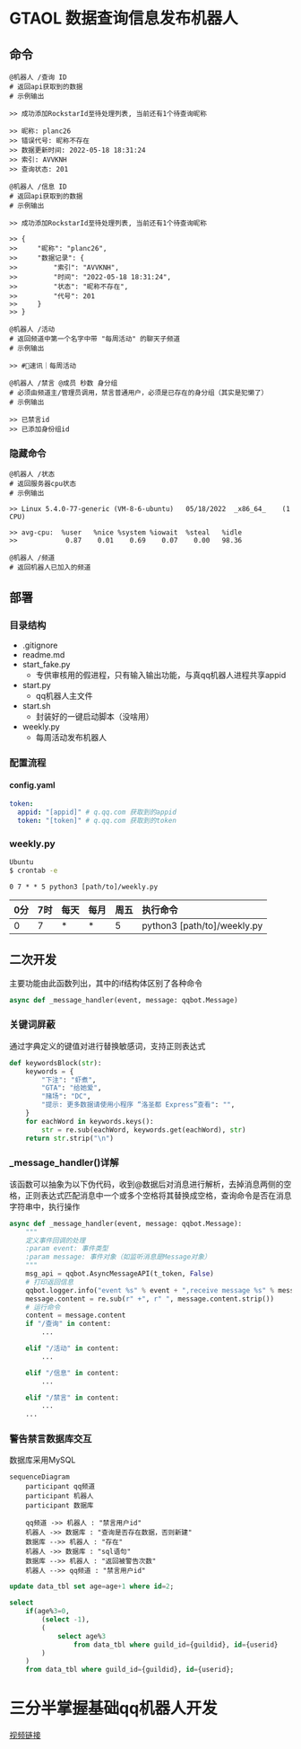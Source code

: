 # GTAOL 数据查询信息发布机器人
## 命令
```
@机器人 /查询 ID
# 返回api获取到的数据
# 示例输出

>> 成功添加RockstarId至待处理列表, 当前还有1个待查询昵称

>> 昵称: planc26
>> 错误代号: 昵称不存在
>> 数据更新时间: 2022-05-18 18:31:24
>> 索引: AVVKNH
>> 查询状态: 201
```

```
@机器人 /信息 ID
# 返回api获取到的数据
# 示例输出

>> 成功添加RockstarId至待处理列表, 当前还有1个待查询昵称

>> {
>>     "昵称": "planc26", 
>>     "数据记录": {
>>         "索引": "AVVKNH", 
>>         "时间": "2022-05-18 18:31:24", 
>>         "状态": "昵称不存在", 
>>         "代号": 201
>>     }
>> }
```

```
@机器人 /活动
# 返回频道中第一个名字中带 "每周活动" 的聊天子频道
# 示例输出

>> #🌟速讯｜每周活动 
```

```
@机器人 /禁言 @成员 秒数 身分组
# 必须由频道主/管理员调用，禁言普通用户，必须是已存在的身分组（其实是犯懒了）
# 示例输出

>> 已禁言id
>> 已添加身份组id
```

### 隐藏命令
```
@机器人 /状态
# 返回服务器cpu状态
# 示例输出

>> Linux 5.4.0-77-generic (VM-8-6-ubuntu) 	05/18/2022 	_x86_64_	(1 CPU)

>> avg-cpu:  %user   %nice %system %iowait  %steal   %idle
>>            0.87    0.01    0.69    0.07    0.00   98.36
```

```
@机器人 /频道
# 返回机器人已加入的频道
```
## 部署
### 目录结构
- .gitignore
- readme.md
- start_fake.py
    - 专供审核用的假进程，只有输入输出功能，与真qq机器人进程共享appid
- start.py
    - qq机器人主文件
- start.sh
    - 封装好的一键启动脚本（没啥用）
- weekly.py
    - 每周活动发布机器人

### 配置流程
#### config.yaml
```yaml
token:
  appid: "[appid]" # q.qq.com 获取到的appid
  token: "[token]" # q.qq.com 获取到的token
```

### weekly.py
```bash
Ubuntu
$ crontab -e
```
```
0 7 * * 5 python3 [path/to]/weekly.py
```
|0分|7时|每天|每月|周五|执行命令|
|:--|:--|:--|:--|:--|:--|
|0|7|*|*|5|python3 [path/to]/weekly.py|

## 二次开发
主要功能由此函数列出，其中的if结构体区别了各种命令
```python
async def _message_handler(event, message: qqbot.Message)
```
### 关键词屏蔽
通过字典定义的键值对进行替换敏感词，支持正则表达式
```python
def keywordsBlock(str):
    keywords = {
        "下注": "虾煮",
        "GTA": "给她爱",
        "赌场": "DC",
        "提示: 更多数据请使用小程序 “洛圣都 Express”查看": "",
    }
    for eachWord in keywords.keys():
        str = re.sub(eachWord, keywords.get(eachWord), str)
    return str.strip("\n")
```
### _message_handler()详解
该函数可以抽象为以下伪代码，收到@数据后对消息进行解析，去掉消息两侧的空格，正则表达式匹配消息中一个或多个空格将其替换成空格，查询命令是否在消息字符串中，执行操作
```python
async def _message_handler(event, message: qqbot.Message):
    """
    定义事件回调的处理
    :param event: 事件类型
    :param message: 事件对象（如监听消息是Message对象）
    """
    msg_api = qqbot.AsyncMessageAPI(t_token, False)
    # 打印返回信息
    qqbot.logger.info("event %s" % event + ",receive message %s" % message.content)
    message.content = re.sub(r" +", r" ", message.content.strip())
    # 运行命令
    content = message.content
    if "/查询" in content:
        ...

    elif "/活动" in content:
        ...

    elif "/信息" in content:
        ...

    elif "/禁言" in content:
        ...
    ...
```

### 警告禁言数据库交互
数据库采用MySQL
``` mermaid
sequenceDiagram
    participant qq频道
    participant 机器人
    participant 数据库

    qq频道 ->> 机器人 : "禁言用户id"
    机器人 ->> 数据库 : "查询是否存在数据，否则新建"
    数据库 -->> 机器人 : "存在"
    机器人 ->> 数据库 : "sql语句"
    数据库 -->> 机器人 : "返回被警告次数"
    机器人 -->> qq频道 : "禁言用户id"
```
```sql
update data_tbl set age=age+1 where id=2;

select
    if(age%3=0,
        (select -1),
        (
            select age%3
                from data_tbl where guild_id={guildid}, id={userid}
        )
    )
    from data_tbl where guild_id={guildid}, id={userid};
```
# 三分半掌握基础qq机器人开发
[视频链接](http://119.29.96.141:81/2k3jh8zx7f.mp4)
